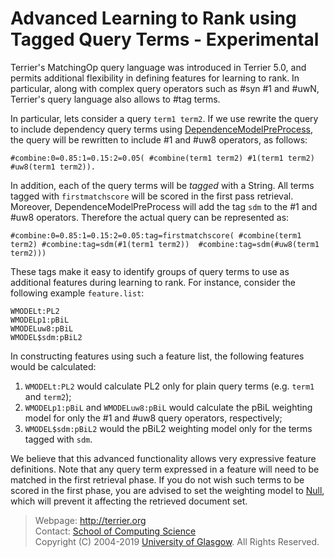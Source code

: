 Advanced Learning to Rank using Tagged Query Terms - Experimental
=================================================================

Terrier's MatchingOp query language was introduced in Terrier 5.0, and permits additional flexibility in defining features for learning to rank. In particular, along with complex query operators such as #syn #1 and #uwN, Terrier's query language also allows to #tag terms.  

In particular, lets consider a query `term1 term2`. If we use rewrite the query to include dependency query terms using [DependenceModelPreProcess](http://terrier.org/docs/v5.2/javadoc/org/terrier/querying/DependenceModelPreProcess.html), the query will be rewritten to include #1 and #uw8 operators, as follows:

	#combine:0=0.85:1=0.15:2=0.05( #combine(term1 term2) #1(term1 term2) #uw8(term1 term2)). 
	
In addition, each of the query terms will be *tagged* with a String. All terms tagged with `firstmatchscore` will be scored in the first pass retrieval. Moreover, DependenceModelPreProcess will add the tag `sdm` to the #1 and #uw8 operators. Therefore the actual query can be represented as:

	#combine:0=0.85:1=0.15:2=0.05:tag=firstmatchscore( #combine(term1 term2) #combine:tag=sdm(#1(term1 term2))  #combine:tag=sdm(#uw8(term1 term2)))

These tags make it easy to identify groups of query terms to use as additional features during learning to rank. For instance, consider the following example `feature.list`:

	WMODELt:PL2
	WMODELp1:pBiL
	WMODELuw8:pBiL
	WMODEL$sdm:pBiL2

In constructing features using such a feature list, the following features would be calculated:

1. `WMODELt:PL2` would calculate PL2 only for plain query terms (e.g. `term1` and `term2`);
2. `WMODELp1:pBiL` and `WMODELuw8:pBiL` would calculate the pBiL weighting model for only the #1 and #uw8 query operators, respectively;
3. `WMODEL$sdm:pBiL2` would the pBiL2 weighting model only for the terms tagged with `sdm`.

We believe that this advanced functionality allows very expressive feature definitions. Note that any query term expressed in a feature will need to be matched in the first retrieval phase. If you do not wish such terms to be scored in the first phase, you are advised to set the weighting model to [Null](http://terrier.org/docs/v5.2/javadoc/org/terrier/matching/models/Null.html), which will prevent it affecting the retrieved document set.

> Webpage: <http://terrier.org>  
> Contact: [School of Computing Science](http://www.dcs.gla.ac.uk/)  
> Copyright (C) 2004-2019 [University of Glasgow](http://www.gla.ac.uk/). All Rights Reserved.
